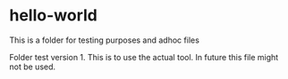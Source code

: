 # hello-world
This is a folder for testing purposes and adhoc files

Folder test version 1. This is to use the actual tool. In future this file might not be used.
